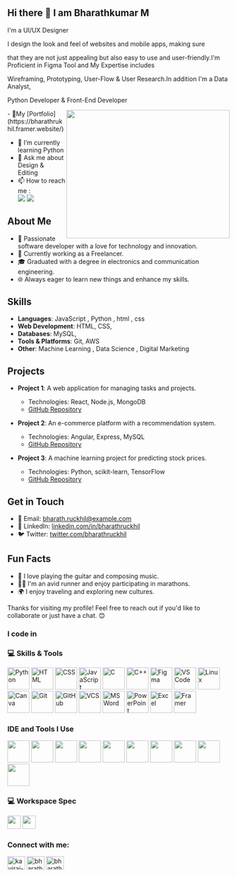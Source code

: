## Hi there 👋 I am Bharathkumar M

I'm a UI/UX Designer

I design the look and feel of websites and mobile apps, making sure 

that they are not just appealing but also easy to use and user-friendly.I'm Proficient in Figma Tool and My Expertise includes 

Wireframing, Prototyping, User-Flow & User Research.In addition I'm a Data Analyst, 

Python Developer & Front-End Developer

<img align="right" width="370" height="290" src="https://i.pinimg.com/originals/47/f0/34/47f0342cec72b800463bf003eac1257e.gif">
- 🔭My [Portfolio] (https://bharathrukhil.framer.website/)


- 🌱 I’m currently learning Python 
- 💬 Ask me about Design & Editing
- 📫 How to reach me :
<br /> [<img src="https://img.shields.io/badge/Twitter-1DA1F2?style=for-the-badge&logo=twitter&logoColor=white" />](https://x.com/bharathruckhil) [<img src="https://img.shields.io/badge/LinkedIn-0077B5?style=for-the-badge&logo=linkedin&logoColor=white" />](https://www.linkedin.com/in/bharathruckhil)

## About Me

- 🌟 Passionate software developer with a love for technology and innovation.
- 💼 Currently working as a Freelancer.
- 🎓 Graduated with a degree in electronics and communication engineering.
- 🌐 Always eager to learn new things and enhance my skills.

## Skills

- **Languages**: JavaScript , Python , html , css 
- **Web Development**: HTML, CSS,
- **Databases**: MySQL,
- **Tools & Platforms**: Git, AWS
- **Other**: Machine Learning , Data Science , Digital Marketing

## Projects

- **Project 1**: A web application for managing tasks and projects.
    - Technologies: React, Node.js, MongoDB
    - [GitHub Repository](https://github.com/bharathruckhil/project1)

- **Project 2**: An e-commerce platform with a recommendation system.
    - Technologies: Angular, Express, MySQL
    - [GitHub Repository](https://github.com/bharathruckhil/project2)

- **Project 3**: A machine learning project for predicting stock prices.
    - Technologies: Python, scikit-learn, TensorFlow
    - [GitHub Repository](https://github.com/bharathruckhil/project3)

## Get in Touch

- 📧 Email: bharath.ruckhil@example.com
- 💼 LinkedIn: [linkedin.com/in/bharathruckhil](https://linkedin.com/in/bharathruckhil)
- 🐦 Twitter: [twitter.com/bharathruckhil](https://twitter.com/bharathruckhil)

## Fun Facts

- 🎸 I love playing the guitar and composing music.
- 🏃‍♂️ I'm an avid runner and enjoy participating in marathons.
- 🌍 I enjoy traveling and exploring new cultures.

Thanks for visiting my profile! Feel free to reach out if you'd like to collaborate or just have a chat. 😊

### I code in
### 💻 Skills & Tools

<!-- Programming Languages -->
<img height="50" width="50" src="https://img.icons8.com/color/48/000000/python.png" alt="Python"/>
<img height="50" width="50" src="https://img.icons8.com/color/48/000000/html-5.png" alt="HTML"/>
<img height="50" width="50" src="https://img.icons8.com/color/48/000000/css3.png" alt="CSS"/>
<img height="50" width="50" src="https://img.icons8.com/color/48/000000/javascript.png" alt="JavaScript"/>
<img height="50" width="50" src="https://img.icons8.com/color/48/000000/c-programming.png" alt="C"/>
<img height="50" width="50" src="https://img.icons8.com/color/48/000000/c-plus-plus-logo.png" alt="C++"/>

<!-- Tools & Technologies -->
<img height="50" width="50" src="https://img.icons8.com/color/48/000000/figma.png" alt="Figma"/>
<img height="50" width="50" src="https://img.icons8.com/color/48/000000/visual-studio-code-2019.png" alt="VS Code"/>
<img height="50" width="50" src="https://img.icons8.com/color/48/000000/linux.png" alt="Linux"/>
<img height="50" width="50" src="https://img.icons8.com/color/48/000000/canva.png" alt="Canva"/>
<img height="50" width="50" src="https://img.icons8.com/color/48/000000/git.png" alt="Git"/>
<img height="50" width="50" src="https://img.icons8.com/fluency/48/000000/github.png" alt="GitHub"/>
<img height="50" width="50" src="https://img.icons8.com/ios-filled/50/000000/git.png" alt="VCS"/>
<img height="50" width="50" src="https://img.icons8.com/fluency/48/000000/microsoft-word-2019.png" alt="MS Word"/>
<img height="50" width="50" src="https://img.icons8.com/fluency/48/000000/microsoft-powerpoint-2019.png" alt="PowerPoint"/>
<img height="50" width="50" src="https://img.icons8.com/fluency/48/000000/microsoft-excel-2019.png" alt="Excel"/>
<img height="50" width="50" src="https://img.icons8.com/ios-filled/50/000000/framer.png" alt="Framer"/>
 


### IDE and Tools I Use
<img height="50" width="50" src="https://img.icons8.com/color/48/000000/visual-studio-code-2019.png"/> <img height="50" width="50" src="https://img.icons8.com/color/48/000000/pycharm.png"/> <img height="50" width="50" src="https://img.icons8.com/color/50/000000/git.png"/> <img height="50" width="50" src="https://img.icons8.com/dusk/64/000000/anaconda.png"/> <img height="50" src="https://img.icons8.com/officel/480/null/java-eclipse.png"/> <img height="50" src="https://img.icons8.com/color/480/null/notion--v1.png" /> <img height="50" width="50" src="https://img.icons8.com/doodle/48/000000/adobe-photoshop.png"/> <img height="50" width="50" src="https://img.icons8.com/color/48/000000/figma--v1.png"/> <img height="50" src="https://img.shields.io/badge/Netlify-00C7B7?style=for-the-badge&logo=netlify&logoColor=white"/> <img height="50" src="https://img.shields.io/badge/Adobe%20XD-FF61F6?style=for-the-badge&logo=Adobe%20XD&logoColor=white"/>


### 💻 Workspace Spec
<img height="30" src="https://img.shields.io/badge/Windows-10-0078D4?style=for-the-badge&logo=windows&logoColor=white"/>  <img height="30" src="https://img.shields.io/badge/AMD-Ryzen_5_4600H-ED1C24?style=for-the-badge&logo=amd&logoColor=white"/> 

<h3 align="left">Connect with me:</h3>
<p align="left">
<a href="https://linkedin.com/in/bharathruckhil" target="blank"><img align="center" src="https://raw.githubusercontent.com/rahuldkjain/github-profile-readme-generator/master/src/images/icons/Social/linked-in-alt.svg" alt="kaviraj-m" height="30" width="40" /></a>
<a href="https://instagram.com/bharathruckhil" target="blank"><img align="center" src="https://raw.githubusercontent.com/rahuldkjain/github-profile-readme-generator/master/src/images/icons/Social/instagram.svg" alt="bharathruckhil" height="30" width="40" /></a>
<a href="https://www.youtube.com/@bharath_ruckhil" target="blank"><img align="center" src="https://raw.githubusercontent.com/rahuldkjain/github-profile-readme-generator/master/src/images/icons/Social/youtube.svg" alt="bharathruckhil" height="30" width="40" /></a>
</p>
